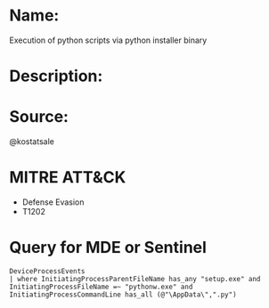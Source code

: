 # Name:
Execution of python scripts via python installer binary

# Description:


# Source:
@kostatsale

# MITRE ATT&CK
-  Defense Evasion
- T1202

# Query for MDE or Sentinel

```
DeviceProcessEvents
| where InitiatingProcessParentFileName has_any "setup.exe" and InitiatingProcessFileName =~ "pythonw.exe" and InitiatingProcessCommandLine has_all (@"\AppData\",".py")
```
